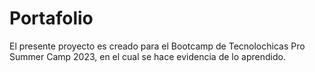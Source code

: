 # Portafolio
El presente proyecto es creado para el Bootcamp de Tecnolochicas Pro Summer Camp 2023, en el cual se hace evidencia de lo aprendido.
